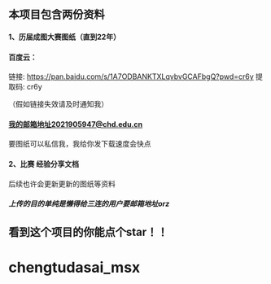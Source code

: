 ## 本项目包含两份资料

#### 1、历届成图大赛图纸（直到22年）

#### 百度云：

链接: https://pan.baidu.com/s/1A7ODBANKTXLqvbvGCAFbgQ?pwd=cr6y 提取码: cr6y

（假如链接失效请及时通知我）

#### 我的邮箱地址2021905947@chd.edu.cn

要图纸可以私信我，我给你发下载速度会快点

#### 2、比赛 经验分享文档

后续也许会更新更新的图纸等资料

##### 上传的目的单纯是懒得给三连的用户要邮箱地址orz

## 看到这个项目的你能点个star！！







# chengtudasai_msx
